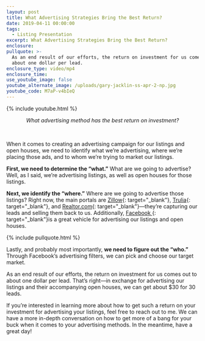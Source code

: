 ```yaml
---
layout: post
title: What Advertising Strategies Bring the Best Return?
date: 2019-04-11 00:00:00
tags:
  - Listing Presentation
excerpt: What Advertising Strategies Bring the Best Return?
enclosure:
pullquote: >-
  As an end result of our efforts, the return on investment for us comes out to
  about one dollar per lead.
enclosure_type: video/mp4
enclosure_time:
use_youtube_image: false
youtube_alternate_image: /uploads/gary-jacklin-ss-apr-2-np.jpg
youtube_code: M7aP-v4bIeQ
---
```


{% include youtube.html %}

<center><em>What advertising method has the best return on investment?</em></center>

&nbsp;

When it comes to creating an advertising campaign for our listings and open houses, we need to identify what we’re advertising, where we’re placing those ads, and to whom we’re trying to market our listings.

**First, we need to determine the “what.”** What are we going to advertise? Well, as I said, we’re advertising listings, as well as open houses for those listings.

**Next, we identify the “where.”** Where are we going to advertise those listings? Right now, the main portals are [Zillow](https://www.zillow.com){: target="_blank"}, [Trulia](https://www.trulia.com/){: target="_blank"}, and [Realtor.com](https://www.realtor.com/){: target="_blank"}—they’re capturing our leads and selling them back to us. Additionally, [Facebook ](https://www.facebook.com){: target="_blank"}is a great vehicle for advertising our listings and open houses.

{% include pullquote.html %}

Lastly, and probably most importantly, **we need to figure out the “who.”** Through Facebook’s advertising filters, we can pick and choose our target market.

As an end result of our efforts, the return on investment for us comes out to about one dollar per lead. That’s right—in exchange for advertising our listings and their accompanying open houses, we can get about $30 for 30 leads.

If you’re interested in learning more about how to get such a return on your investment for advertising your listings, feel free to reach out to me. We can have a more in-depth conversation on how to get more of a bang for your buck when it comes to your advertising methods. In the meantime, have a great day!